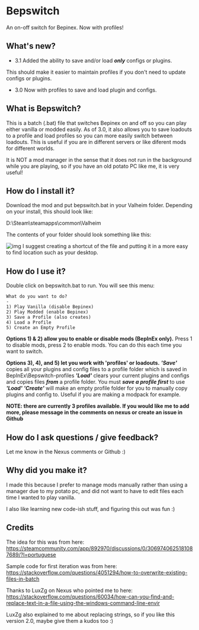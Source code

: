 # Bepswitch
An on-off switch for Bepinex. Now with profiles!

## What's new?

- 3.1 Added the ability to save and/or load ***only*** configs or plugins.

This should make it easier to maintain profiles if you don't need to update configs or plugins.

- 3.0 Now with profiles to save and load plugin and configs.

## What is Bepswitch?

This is a batch (.bat) file that switches Bepinex on and off so you can play either vanilla or modded easily. As of 3.0, it also allows you to save loadouts to a profile and load profiles so you can more easily switch between loadouts. This is useful if you are in different servers or like diferent mods for different worlds.

It is NOT a mod manager in the sense that it does not run in the background while you are playing, so if you have an old potato PC like me, it is very useful!

## How do I install it?

Download the mod and put bepswitch.bat in your Valheim folder.
Depending on your install, this should look like:

D:\Steam\steamapps\common\Valheim

The contents of your folder should look something like this:

![img](https://i.ibb.co/r6CkjN5/valheim-folder.jpg)
I suggest creating a shortcut of the file and putting it in a more easy to find location such as your desktop.


## How do I use it?

Double click on bepswitch.bat to run. You will see this menu:

```
What do you want to do?
-
1) Play Vanilla (disable Bepinex)
2) Play Modded (enable Bepinex)
3) Save a Profile (also creates)
4) Load a Profile
5) Create an Empty Profile
```

**Options 1) & 2) allow you to enable or disable mods (BepInEx only).**
Press 1 to disable mods, press 2 to enable mods. You can do this each time you want to switch.

**Options 3), 4), and 5) let you work with 'profiles' or loadouts.**
***'Save'*** copies all your plugins and config files to a profile folder which is saved in BepInEx\Bepswitch-profiles
***'Load'*** clears your current plugins and configs and copies files ***from*** a profile folder. You must ***save a profile first*** to use ***'Load'***
***'Create'*** will make an empty profile folder for you to manually copy plugins and config to. Useful if you are making a modpack for example.

**NOTE: there are currently 3 profiles available. If you would like me to add more, please message in the comments on nexus or create an issue in Github**

## How do I ask questions / give feedback?
Let me know in the Nexus comments or Github :)

## Why did you make it?
I made this because I prefer to manage mods manually rather than using a manager due to my potato pc, and did not want to have to edit files each time I wanted to play vanilla.

I also like learning new code-ish stuff, and figuring this out was fun :)

## Credits
The idea for this was from here:
https://steamcommunity.com/app/892970/discussions/0/3069740625181087689/?l=portuguese

Sample code for first iteration was from here:
https://stackoverflow.com/questions/4051294/how-to-overwrite-existing-files-in-batch

Thanks to LuxZg on Nexus who pointed me to here: https://stackoverflow.com/questions/60034/how-can-you-find-and-replace-text-in-a-file-using-the-windows-command-line-envir

LuxZg also explained to me about replacing strings, so if you like this version 2.0, maybe give them a kudos too :)
